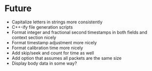 # Future
* Capitalize letters in strings more consistently
* C++-ify file generation scripts
* Format integer and fractional second timestamps in both fields and context section nicely
* Format timestamp adjustment more nicely
* Format calibration time more nicely
* Add skip/seek and count for time as well
* Add option that assumes all packets are the same size
* Display body data in some way?
